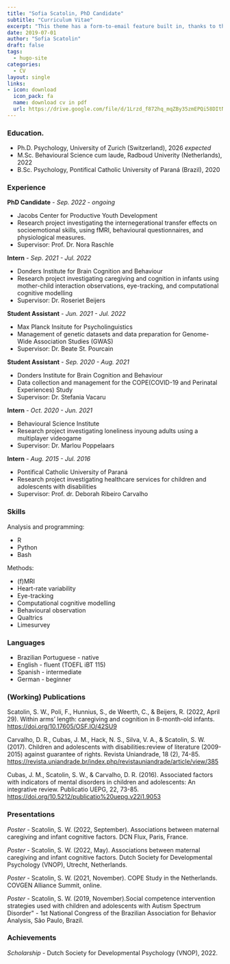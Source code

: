 ```yaml
---
title: "Sofia Scatolin, PhD Candidate"
subtitle: "Curriculum Vitae"
excerpt: "This theme has a form-to-email feature built in, thanks to the simple Formspree integration. All you need to activate the form is a valid recipient email address saved in the form front matter."
date: 2019-07-01
author: "Sofia Scatolin"
draft: false
tags:
  - hugo-site
categories:
  - CV
layout: single
links:
- icon: download
  icon_pack: fa
  name: download cv in pdf
  url: https://drive.google.com/file/d/1Lrzd_f872hq_mqZBy35zmEPQi58DItN-/view?usp=share_link
---
```


### Education.

- Ph.D. Psychology, University of Zurich (Switzerland), 2026 *expected*
- M.Sc. Behavioural Science cum laude, Radboud Univerity (Netherlands), 2022
- B.Sc. Psychology, Pontifical Catholic University of Paraná (Brazil), 2020


### Experience

__PhD Candidate__ - *Sep. 2022 - ongoing*
- Jacobs Center for Productive Youth Development
- Research project investigating the internegerational transfer effects on socioemotional skills, using fMRI, behavioural questionnaires, and physiological measures.
- Supervisor: Prof. Dr. Nora Raschle


__Intern__ - *Sep. 2021 - Jul. 2022*
- Donders Institute for Brain Cognition and Behaviour
- Research project investigating caregiving and cognition in infants using mother-child interaction observations, eye-tracking, and computational cognitive modelling
- Supervisor: Dr. Roseriet Beijers


__Student Assistant__ - *Jun. 2021 - Jul. 2022*
- Max Planck Insitute for Psycholinguistics
- Management of genetic datasets and data preparation for Genome-Wide Association Studies (GWAS)
- Supervisor: Dr. Beate St. Pourcain


__Student Assistant__ - *Sep. 2020 - Aug. 2021*
- Donders Institute for Brain Cognition and Behaviour
- Data collection and management for the COPE(COVID-19 and Perinatal Experiences) Study
- Supervisor: Dr. Stefania Vacaru


__Intern__ - *Oct. 2020 - Jun. 2021*
- Behavioural Science Institute
- Research project investigating loneliness inyoung adults using a multiplayer videogame
- Supervisor: Dr. Marlou Poppelaars


__Intern__ - *Aug. 2015 - Jul. 2016*
- Pontifical Catholic University of Paraná
- Research project investigating healthcare services for children and adolescents with disabilities
- Supervisor: Prof. dr. Deborah Ribeiro Carvalho



### Skills
Analysis and programming:
- R
- Python
- Bash

Methods:
- (f)MRI
- Heart-rate variability
- Eye-tracking
- Computational cognitive modelling
- Behavioural observation
- Qualtrics 
- Limesurvey


### Languages

- Brazilian Portuguese - native
- English - fluent (TOEFL iBT 115)
- Spanish - intermediate
- German - beginner


### (Working) Publications

Scatolin, S. W., Poli, F., Hunnius, S., de Weerth, C., & Beijers, R. (2022, April 29). Within arms’ length: caregiving and cognition in 8-month-old infants. https://doi.org/10.17605/OSF.IO/42SU9 

Carvalho, D. R., Cubas, J. M., Hack, N. S., Silva, V. A., & Scatolin, S. W. (2017). Children and adolescents with disabilities:review of literature (2009-2015) against guarantee of rights. Revista Uniandrade, 18 (2), 74-85. https://revista.uniandrade.br/index.php/revistauniandrade/article/view/385

Cubas, J. M., Scatolin, S. W., & Carvalho, D. R. (2016). Associated factors with indicators of mental disorders in children and adolescents: An integrative review. Publicatio UEPG, 22, 73-85. https://doi.org/10.5212/publicatio%20uepg.v22i1.9053

### Presentations

*Poster* - Scatolin, S. W. (2022, September). Associations between maternal caregiving and infant cognitive factors. DCN Flux, Paris, France.

*Poster* - Scatolin, S. W. (2022, May). Associations between maternal caregiving and infant cognitive factors. Dutch Society for Developmental Psychology (VNOP), Utrecht, Netherlands.

*Poster* - Scatolin, S. W. (2021, November). COPE Study in the Netherlands. COVGEN Alliance Summit, online.

*Poster* - Scatolin, S. W. (2019, November).Social competence intervention strategies used with children and adolescents with Autism Spectrum Disorder" - 1st National Congress of the Brazilian Association for Behavior Analysis, São Paulo, Brazil.

### Achievements

*Scholarship* - Dutch Society for Developmental Psychology (VNOP), 2022.


